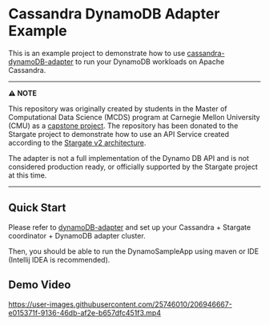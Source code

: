 # Cassandra DynamoDB Adapter Example

This is an example project to demonstrate how to use [cassandra-dynamoDB-adapter](https://github.com/stargate/dynamoDB-adapter)
to run your DynamoDB workloads on Apache Cassandra.

---
**:warning: NOTE**

This repository was originally created by students in the Master of Computational Data Science (MCDS) program at Carnegie Mellon University (CMU) as a [capstone project](https://mcds-cmu.github.io/11632/f22/). The repository has been donated to the Stargate project to demonstrate how to use an API Service created according to the [Stargate v2 architecture](https://stargate.io/2022/10/26/stargate-v2-ga.html). 

The adapter is not a full implementation of the Dynamo DB API and is not considered production ready, or officially supported by the Stargate project at this time.

---


## Quick Start

Please refer to [dynamoDB-adapter](https://github.com/stargate/dynamoDB-adapter) and set up your
Cassandra + Stargate coordinator + DynamoDB adapter cluster.

Then, you should be able to run the DynamoSampleApp using maven or IDE (Intellij IDEA is recommended).

## Demo Video

https://user-images.githubusercontent.com/25746010/206946667-e015371f-9136-46db-af2e-b657dfc451f3.mp4

